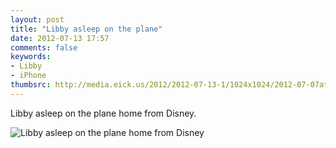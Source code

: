 ```yaml
---
layout: post
title: "Libby asleep on the plane"
date: 2012-07-13 17:57
comments: false
keywords: 
- Libby
- iPhone
thumbsrc: http://media.eick.us/2012/2012-07-13-1/1024x1024/2012-07-07at15.57.01.jpg
---
```

Libby asleep on the plane home from Disney.


![Libby asleep on the plane home from Disney](http://media.eick.us/media/photographs/2012/2012-07-13-1/2012-07-07at15.57.01.jpg)
